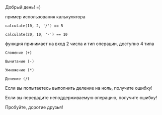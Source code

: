 Добрый день! =)

пример использования калькулятора

```
calculate(10, 2, '/') == 5
```
```
calculate(20, 10, '-') == 10
```
функция принимает на вход 2 числа и тип операции, доступно 4 типа
```chatinput
Сложение (+)

Вычитание (-)

Умножение (*)

Деление (/)
```
Если вы попытаетесь выполнить деление на ноль, получите ошибку!

Если вы передадите неподдерживаемую операцию, получите ошибку!

Пробуйте, дорогие друзья!
